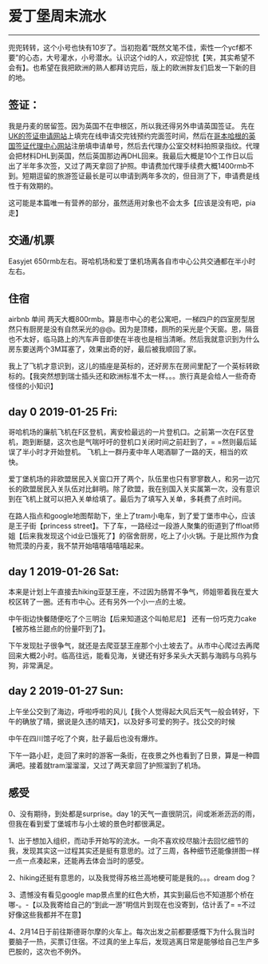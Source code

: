 # 爱丁堡周末流水
----

兜兜转转，这个小号也快有10岁了。当初抱着“既然文笔不佳，索性一个ycf都不要”的心态，大号灌水，小号潜水。认识这个id的人，欢迎惊扰【笑，其实希望不会有】。也希望在我把欧洲的熟人都拜访完后，版上的欧洲胖友们启发一下新的目的地。

## 签证：
我是丹麦的居留签。因为英国不在申根区，所以我还得另外申请英国签证。 先在[UK的签证申请网站](https://visas-immigration.service.gov.uk)上填完在线申请交完钱预约完面签时间，然后在[哥本哈根的英国签证代理中心网站](https://uk.tlscontact.com/dk/CPH/login.php)注册填申请单号，然后去代理办公室交材料拍照录指纹。代理会把材料DHL到英国，然后英国那边再DHL回来。我最后大概是10个工作日以后出了半年多次签，又过了两天拿回了护照。申请费加代理手续费大概1400rmb不到。短期逗留的旅游签证最长是可以申请到两年多次的，但目测了下，申请费是线性于有效期的。

这可能是本篇唯一有营养的部分，虽然适用对象也不会太多【应该是没有吧，pia走】

## 交通/机票

Easyjet 650rmb左右。哥哈机场和爱丁堡机场离各自市中心公共交通都在半小时左右。

## 住宿

airbnb 单间 两天大概800rmb。算是市中心的老公寓吧，一梯四户的四室房型居然只有厨房是没有自然采光的@@。因为是顶楼，厕所的采光是个天窗。恩，隔音也不太好，临马路上的汽车声音即使在半夜也是相当清晰。然后我就意识到为什么房东要送两个3M耳塞了，效果出奇的好，最后被我顺回了家。

我上了飞机才意识到，这儿的插座是英标的，还好房东在房间里配了一个英标转欧标的。【我突然想到瑞士插头还和欧洲标准不太一样。。。旅行真是会给人一些奇奇怪怪的小知识】

## day 0 2019-01-25 Fri:

哥哈机场的廉航飞机在F区登机，离安检最远的一片登机口。之前第一次在F区登机，跑到断腿，这次也是气喘吁吁的登机口关闭时间之前赶到了，= =然则最后延误了半小时才开始登机。
飞机上一群丹麦中年人喝酒聊了一路的天，相当的欢快。

爱丁堡机场的非欧盟居民入关窗口开了两个，队伍里也只有寥寥数人，和另一边冗长的欧盟居民入关队伍对比鲜明。除了欧盟，我在别国入关实属第一次，没有意识到在飞机上就可以把入关单给填了。最后为了填写入关单，多耗费了点时间。

在路人指点和google地图帮助下，坐上了tram小电车，到了爱丁堡市中心，应该是王子街【princess street】。下了车，一路经过一段游人聚集的街道到了ffloat师姐【后来我发现这个id业已饿死了】的宿舍厨房，吃上了小火锅。于是比照作为食物荒漠的丹麦，我不禁开始嘻嘻嘻嘻嘻起来。

## day 1 2019-01-26 Sat:

本来是计划上午直接去hiking亚瑟王座，不过因为肠胃不争气，师姐带着我在爱大校区转了一圈。还有市中心。还有另外一个小一点的土坡。

中午街边快餐随便吃了个三明治【后来知道这个叫帕尼尼】 还有一份巧克力cake【被苏格兰甜点的份量吓到了】。

下午发现肚子很争气，就还是去爬亚瑟王座那个小土坡去了。从市中心爬过去再爬回来大概2小时。临高往远，能看见海，关键还有好多呆头大天鹅与海鸥与乌鸦与狗，非常满足。

## day 2 2019-01-27 Sun:

上午坐公交到了海边，呼啦呼啦的风儿【我个人觉得起大风后天气一般会转好，下午的确放了晴，据说是久违的晴天】，以及好多可爱的狗子。找公交的时候

中午在四川馆子吃了个爽，肚子最后也没有爆炸。

下午一路小赶，走回了来时的游客一条街，在夜景之外也看到了日景，算是一种圆满吧。接着就tram溜溜溜，又过了两天拿回了护照溜到了机场。

## 感受
0、没有期待，到处都是surprise。day 1的天气一直很阴沉，间或淅淅沥沥的雨，但我在看到爱丁堡城市与小土坡的景色时都很满足。

1、出于想加入组织，而动手开始写的流水。一向不喜欢绞尽脑汁去回忆细节的我，发现其实这一过程其实还是挺有意思的。过了三周，各种细节还能像拼图一样一点一点凑起来，还能再去体会当时的感受。

2、hiking还挺有意思的，以及我觉得苏格兰高地梗可能是我的。。。dream dog？

3、遗憾没有看见google map景点里的红色大桥，其实到最后也不知道那个桥在哪-。-【以及我寄给自己的“到此一游”明信片到现在也没寄到，估计丢了= =不过好像这些我都并不在意】

4、2月14日于前往斯德哥尔摩的火车上。每次出发之前都要感慨下为什么我当时要脑子一热，买票订住宿。不过真的坐上车后，发现逃离日常是能够给自己生产多巴胺的，这次也不例外。
